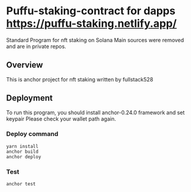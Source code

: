 # Puffu-staking-contract for dapps https://puffu-staking.netlify.app/
Standard Program for nft staking on Solana
Main sources were removed and are in private repos.
## Overview
This is anchor project for nft staking written by fullstack528

## Deployment
To run this program, you should install anchor-0.24.0 framework and set keypair
Please check your wallet path again.
### Deploy command
```
yarn install
anchor build
anchor deploy
```
### Test
```
anchor test
```

